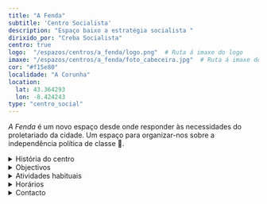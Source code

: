 ```yaml
---
title: "A Fenda"
subtitle: 'Centro Socialista'
description: "Espaço baixo a estratégia socialista "
dirixido_por: "Creba Socialista"
centro: true
logo:  "/espazos/centros/a_fenda/logo.png"  # Ruta á imaxe do logo
imaxe: "/espazos/centros/a_fenda/foto_cabeceira.jpg"  # Ruta á imaxe de fondo
cor: "#f15e80"
localidade: "A Corunha"
location:
  lat: 43.364293
  lon: -8.424243
type: "centro_social"
---
```


 *A Fenda* é um novo espaço desde onde responder às necessidades do proletariado da cidade.
Um espaço para organizar-nos sobre a independência política de classe 🚩.

<details>
  <summary>História do centro</summary>
  <p>O Centro Social A Fenda foi fundado en 1998 por un colectivo de activistas interesados en construír espazos para a acción e o debate. Desde entón, converteuse nun referente para a comunidade local.</p>
</details>

<details>
  <summary>Objectivos</summary>
  <ul>
    <li>Promover a educaçom popular.</li>
    <li>Fomentar o activismo político e cultural.</li>
    <li>Organizar eventos para fortalecer a comunidade.</li>
  </ul>
</details>

<details>
  <summary>Atividades habituais</summary>
  <p>No Centro Social A Fenda organizamos unha ampla variedade de actividades:</p>
  <ul>
    <li>Talleres de formación (economía, historia, feminismo).</li>
    <li>Charlas e debates sobre temas de actualidade.</li>
    <li>Proxeccións de documentais e películas sociais.</li>
    <li>Xuntanzas para colectivos e grupos locais.</li>
  </ul>
</details>

<details>
  <summary>Horários</summary>
  <p>Os horarios habituais do centro son os seguintes:</p>
  <ul>
    <li><strong>Luns a venres:</strong> 16:00 - 21:00.</li>
    <li><strong>Sábados:</strong> 10:00 - 14:00 e 16:00 - 20:00.</li>
    <li><strong>Domingos:</strong> Pechado, excepto para eventos programados.</li>
  </ul>
</details>

<details>
  <summary>Contacto</summary>
  <p>Podes contactar connosco a través de:</p>
  <ul>
    <li>Email: contacto@afenda.org</li>
    <li>Teléfono: 698 123 456</li>
    <li>Enderezo: Rúa dos Activistas, 12, 15001 A Coruña</li>
  </ul>
</details>